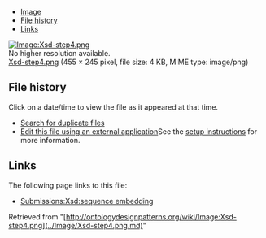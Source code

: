 * [Image](../Image/Xsd-step4.png.md#file)
* [File history](../Image/Xsd-step4.png.md#filehistory)
* [Links](../Image/Xsd-step4.png.md#filelinks)

[![Image:Xsd-step4.png](../../../images/6/63/Xsd-step4.png)](../../../images/6/63/Xsd-step4.png)  
No higher resolution available.  
[Xsd-step4.png](../../../images/6/63/Xsd-step4.png)‎ (455 × 245 pixel, file size: 4 KB, MIME type: image/png)

## File history

Click on a date/time to view the file as it appeared at that time.



  
* [Search for duplicate files](http://ontologydesignpatterns.org/wiki/Special:FileDuplicateSearch/Xsd-step4.png "Special:FileDuplicateSearch/Xsd-step4.png")
* [Edit this file using an external application](http://ontologydesignpatterns.org/wiki/index.php?title=Image:Xsd-step4.png&action=edit&externaledit=true&mode=file "Image:Xsd-step4.png")See the [setup instructions](http://www.mediawiki.org/wiki/Manual:External_editors "http://www.mediawiki.org/wiki/Manual:External_editors") for more information.

## Links



The following page links to this file:


* [Submissions:Xsd:sequence embedding](../Submissions/Xsd/sequence_embedding.md "Submissions:Xsd:sequence embedding")


Retrieved from "[http://ontologydesignpatterns.org/wiki/Image:Xsd-step4.png](../Image/Xsd-step4.png.md)"